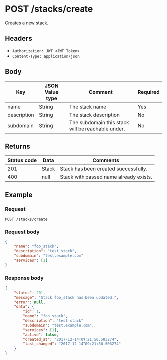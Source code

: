 # POST /stacks/create
Creates a new stack.

## Headers
* `Authorization: JWT <JWT Token>`
* `Content-Type: application/json`

## Body
Key | JSON Value type | Comment | Required
---|---|---|---
name|String|The stack name|Yes
description|String|The stack description|No
subdomain|String|The subdomain this stack will be reachable under.|No

## Returns
Status code | Data | Comments 
---|---|---
201|Stack|Stack has been created successfully.
400|null|Stack with passed name already exists.

## Example
### Request
`POST /stacks/create`
### Request body
```json
{
    "name": "foo_stack",
    "description": "test stack",
    "subdomain": "test.example.com",
    "services": [1]
}
```
### Response body
```json
{
    "status": 201,
    "message": "Stack foo_stack has been updated.",
    "error": null,
    "data": {
        "id": 1,
        "name": "foo_stack",
        "description": "test stack",
        "subdomain": "test.example.com",
        "services": [1],
        "active": false,
        "created_at": "2017-12-14T09:21:50.503274",
        "last_changed": "2017-12-14T09:21:50.503274"
    }
}
```